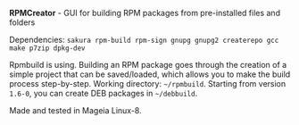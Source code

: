 **RPMCreator** - GUI for building RPM packages from pre-installed files and folders

Dependencies: `sakura rpm-build rpm-sign gnupg gnupg2 createrepo gcc make p7zip dpkg-dev`

Rpmbuild is using. Building an RPM package goes through the creation of a simple project that can be saved/loaded, which allows you to make the build process step-by-step. Working directory: `~/rpmbuild`. Starting from version `1.6-0`, you can create DEB packages in `~/debbuild`.

Made and tested in Mageia Linux-8.

